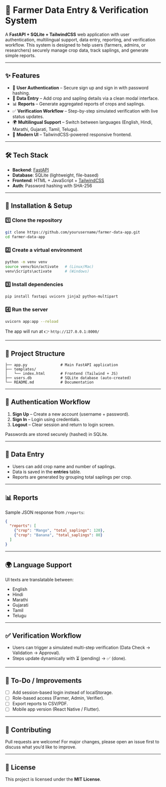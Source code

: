 # 🌱 Farmer Data Entry & Verification System

A **FastAPI + SQLite + TailwindCSS** web application with user authentication, multilingual support, data entry, reporting, and verification workflow.
This system is designed to help users (farmers, admins, or researchers) securely manage crop data, track saplings, and generate simple reports.

---

## ✨ Features

* 🔑 **User Authentication** – Secure sign up and sign in with password hashing.
* 📝 **Data Entry** – Add crop and sapling details via a clean modal interface.
* 📊 **Reports** – Generate aggregated reports of crops and saplings.
* ✅ **Verification Workflow** – Step-by-step simulated verification with live status updates.
* 🌍 **Multilingual Support** – Switch between languages (English, Hindi, Marathi, Gujarati, Tamil, Telugu).
* 🎨 **Modern UI** – TailwindCSS-powered responsive frontend.

---

## 🛠️ Tech Stack

* **Backend**: [FastAPI](https://fastapi.tiangolo.com/)
* **Database**: SQLite (lightweight, file-based)
* **Frontend**: HTML + JavaScript + [TailwindCSS](https://tailwindcss.com/)
* **Auth**: Password hashing with SHA-256

---

## 🚀 Installation & Setup

### 1️⃣ Clone the repository

```bash
git clone https://github.com/yourusername/farmer-data-app.git
cd farmer-data-app
```

### 2️⃣ Create a virtual environment

```bash
python -m venv venv
source venv/bin/activate   # (Linux/Mac)
venv\Scripts\activate      # (Windows)
```

### 3️⃣ Install dependencies

```bash
pip install fastapi uvicorn jinja2 python-multipart
```

### 4️⃣ Run the server

```bash
uvicorn app:app --reload
```

The app will run at 👉 `http://127.0.0.1:8000/`

---

## 📂 Project Structure

```
├── app.py               # Main FastAPI application
├── templates/
│   └── index.html       # Frontend (Tailwind + JS)
├── users.db             # SQLite database (auto-created)
└── README.md            # Documentation
```

---

## 🔐 Authentication Workflow

1. **Sign Up** – Create a new account (username + password).
2. **Sign In** – Login using credentials.
3. **Logout** – Clear session and return to login screen.

Passwords are stored securely (hashed) in SQLite.

---

## 🌱 Data Entry

* Users can add crop name and number of saplings.
* Data is saved in the **entries** table.
* Reports are generated by grouping total saplings per crop.

---

## 📊 Reports

Sample JSON response from `/reports`:

```json
{
  "reports": [
    {"crop": "Mango", "total_saplings": 120},
    {"crop": "Banana", "total_saplings": 80}
  ]
}
```

---

## 🌍 Language Support

UI texts are translatable between:

* English
* Hindi
* Marathi
* Gujarati
* Tamil
* Telugu

---

## ✅ Verification Workflow

* Users can trigger a simulated multi-step verification (Data Check → Validation → Approval).
* Steps update dynamically with ⏳ (pending) → ✅ (done).

---

## 📌 To-Do / Improvements

* [ ] Add session-based login instead of localStorage.
* [ ] Role-based access (Farmer, Admin, Verifier).
* [ ] Export reports to CSV/PDF.
* [ ] Mobile app version (React Native / Flutter).

---

## 🤝 Contributing

Pull requests are welcome! For major changes, please open an issue first to discuss what you’d like to improve.

---

## 📜 License

This project is licensed under the **MIT License**.
